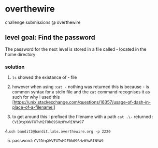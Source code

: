 # overthewire
 challenge submissions @ overthewire
 
## level goal: Find the password

The password for the next level is stored in a file called - located in the home directory

### solution



  1. `ls` showed the existance of - file
  
  2. however when using :`cat -` nothing was returned
  this is because - is common syntax for a stdin file and the `cat` command recognises it as such
  for why I used this [https://unix.stackexchange.com/questions/16357/usage-of-dash-in-place-of-a-filename:]
  
  3. to get around this I prefixed the filename with a path
  `cat .\-` returned : `CV1DtqXWVFXTvM2F0k09SHz0YwRINYA9`7
  
  4.`ssh bandit2@bandit.labs.overthewire.org -p 2220`
  
  5. password: `CV1DtqXWVFXTvM2F0k09SHz0YwRINYA9`
